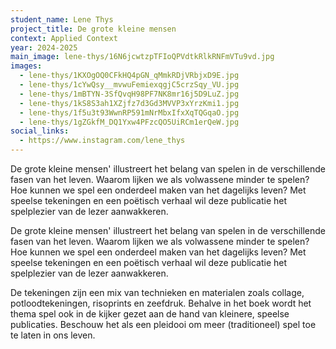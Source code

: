 ```yaml
---
student_name: Lene Thys
project_title: De grote kleine mensen
context: Applied Context
year: 2024-2025
main_image: lene-thys/16N6jcwtzpTFIoQPVdtkRlkRNFmVTu9vd.jpg
images:
  - lene-thys/1KXOgOQ0CFkHQ4pGN_qMmkRDjVRbjxD9E.jpg
  - lene-thys/1cYwQsy__mvwuFemiexqgjC5crzSqy_VU.jpg
  - lene-thys/1mBTYN-3SfQvqH98PF7NK8mr16j5D9LuZ.jpg
  - lene-thys/1kS8S3ah1XZjfz7d3Gd3MVVP3xYrzKmi1.jpg
  - lene-thys/1f5u3t93WwnRP591mNrMbxIfxXqTQGqaO.jpg
  - lene-thys/1gZGkfM_DQ1Yxw4PFzcQO5UiRCm1erQeW.jpg
social_links:
  - https://www.instagram.com/lene_thys
---
```

De grote kleine mensen' illustreert het belang van spelen in de verschillende fasen van het leven. Waarom lijken we als volwassene minder te spelen? Hoe kunnen we spel een onderdeel maken van het dagelijks leven? Met speelse tekeningen en een poëtisch verhaal wil deze publicatie het spelplezier van de lezer aanwakkeren.

De grote kleine mensen' illustreert het belang van spelen in de verschillende fasen van het leven. Waarom lijken we als volwassene minder te spelen? Hoe kunnen we spel een onderdeel maken van het dagelijks leven? Met speelse tekeningen en een poëtisch verhaal wil deze publicatie het spelplezier van de lezer aanwakkeren. 

De tekeningen zijn een mix van technieken en materialen zoals collage, potloodtekeningen, risoprints en zeefdruk. Behalve in het boek wordt het thema spel ook in de kijker gezet aan de hand van kleinere, speelse publicaties. 
Beschouw het als een pleidooi om meer (traditioneel) spel toe te laten in ons leven.
